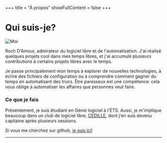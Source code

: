 +++ 
title = "À propos"
showFullContent = false
+++

# Qui suis-je?

![Moi](https://avatars0.githubusercontent.com/u/25652765?s=460&v=4) 

Roch D'Amour, admirateur du logiciel libre et de l'automatisation. J'ai réalisé quelques projets 
cool dans mes temps libres, et j'ai accumulé plusieurs contributions
à certains projets libres avec le temps.

Je passe principalement mon temps à explorer de nouvelles technologies, à écrire des fichiers de configuration ou à comprendre
comment gagner du temps en automatisant des trucs. Être paresseux est une compétence: cela vous oblige à automatiser les affaires
que personnes veut faire.

### Ce que je fais

Présentement, je suis étudiant en Génie logiciel à l'ÉTS. Aussi, je m'implique beaucoup dans un club de logiciel libre,
[CEDILLE](http://cedille.etsmtl.ca/), dont j'en suis devenu capitaine après plusieurs sessions.

Si vous me cherchez sur github, [je suis ici!](https://github.com/notarock)

<hr/>

